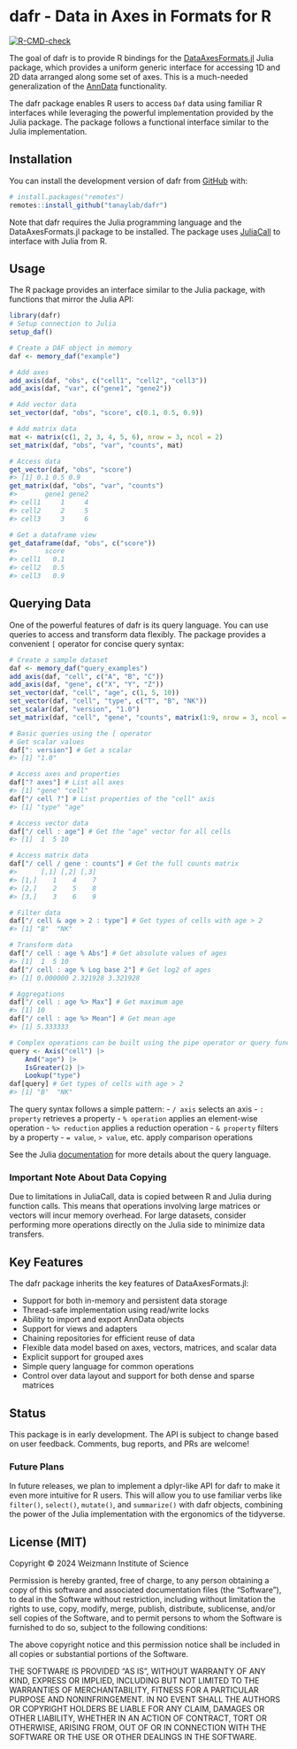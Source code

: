 
<!-- README.md is generated from README.Rmd. Please edit that file -->

# dafr - Data in Axes in Formats for R

<!-- badges: start -->

[![R-CMD-check](https://github.com/tanaylab/dafr/actions/workflows/R-CMD-check.yaml/badge.svg)](https://github.com/tanaylab/dafr/actions/workflows/R-CMD-check.yaml)
<!-- badges: end -->

The goal of dafr is to provide R bindings for the
[DataAxesFormats.jl](https://github.com/tanaylab/DataAxesFormats.jl)
Julia package, which provides a uniform generic interface for accessing
1D and 2D data arranged along some set of axes. This is a much-needed
generalization of the [AnnData](https://github.com/scverse/anndata)
functionality.

The dafr package enables R users to access `Daf` data using familiar R
interfaces while leveraging the powerful implementation provided by the
Julia package. The package follows a functional interface similar to the
Julia implementation.

## Installation

You can install the development version of dafr from
[GitHub](https://github.com/) with:

``` r
# install.packages("remotes")
remotes::install_github("tanaylab/dafr")
```

Note that dafr requires the Julia programming language and the
DataAxesFormats.jl package to be installed. The package uses
[JuliaCall](https://github.com/Non-Contradiction/JuliaCall) to interface
with Julia from R.

## Usage

The R package provides an interface similar to the Julia package, with
functions that mirror the Julia API:

``` r
library(dafr)
# Setup connection to Julia
setup_daf()
```

``` r
# Create a DAF object in memory
daf <- memory_daf("example")

# Add axes
add_axis(daf, "obs", c("cell1", "cell2", "cell3"))
add_axis(daf, "var", c("gene1", "gene2"))

# Add vector data
set_vector(daf, "obs", "score", c(0.1, 0.5, 0.9))

# Add matrix data
mat <- matrix(c(1, 2, 3, 4, 5, 6), nrow = 3, ncol = 2)
set_matrix(daf, "obs", "var", "counts", mat)

# Access data
get_vector(daf, "obs", "score")
#> [1] 0.1 0.5 0.9
get_matrix(daf, "obs", "var", "counts")
#>       gene1 gene2
#> cell1     1     4
#> cell2     2     5
#> cell3     3     6

# Get a dataframe view
get_dataframe(daf, "obs", c("score"))
#>       score
#> cell1   0.1
#> cell2   0.5
#> cell3   0.9
```

## Querying Data

One of the powerful features of dafr is its query language. You can use
queries to access and transform data flexibly. The package provides a
convenient `[` operator for concise query syntax:

``` r
# Create a sample dataset
daf <- memory_daf("query_examples")
add_axis(daf, "cell", c("A", "B", "C"))
add_axis(daf, "gene", c("X", "Y", "Z"))
set_vector(daf, "cell", "age", c(1, 5, 10))
set_vector(daf, "cell", "type", c("T", "B", "NK"))
set_scalar(daf, "version", "1.0")
set_matrix(daf, "cell", "gene", "counts", matrix(1:9, nrow = 3, ncol = 3))

# Basic queries using the [ operator
# Get scalar values
daf[": version"] # Get a scalar
#> [1] "1.0"

# Access axes and properties
daf["? axes"] # List all axes
#> [1] "gene" "cell"
daf["/ cell ?"] # List properties of the "cell" axis
#> [1] "type" "age"

# Access vector data
daf["/ cell : age"] # Get the "age" vector for all cells
#> [1]  1  5 10

# Access matrix data
daf["/ cell / gene : counts"] # Get the full counts matrix
#>      [,1] [,2] [,3]
#> [1,]    1    4    7
#> [2,]    2    5    8
#> [3,]    3    6    9

# Filter data
daf["/ cell & age > 2 : type"] # Get types of cells with age > 2
#> [1] "B"  "NK"

# Transform data
daf["/ cell : age % Abs"] # Get absolute values of ages
#> [1]  1  5 10
daf["/ cell : age % Log base 2"] # Get log2 of ages
#> [1] 0.000000 2.321928 3.321928

# Aggregations
daf["/ cell : age %> Max"] # Get maximum age
#> [1] 10
daf["/ cell : age %> Mean"] # Get mean age
#> [1] 5.333333

# Complex operations can be built using the pipe operator or query functions
query <- Axis("cell") |>
    And("age") |>
    IsGreater(2) |>
    Lookup("type")
daf[query] # Get types of cells with age > 2
#> [1] "B"  "NK"
```

The query syntax follows a simple pattern: - `/ axis` selects an axis -
`: property` retrieves a property - `% operation` applies an
element-wise operation - `%> reduction` applies a reduction operation -
`& property` filters by a property - `= value`, `> value`, etc. apply
comparison operations

See the Julia
[documentation](https://tanaylab.github.io/DataAxesFormats.jl/v0.1.2/queries.html)
for more details about the query language.

### Important Note About Data Copying

Due to limitations in JuliaCall, data is copied between R and Julia
during function calls. This means that operations involving large
matrices or vectors will incur memory overhead. For large datasets,
consider performing more operations directly on the Julia side to
minimize data transfers.

## Key Features

The dafr package inherits the key features of DataAxesFormats.jl:

- Support for both in-memory and persistent data storage
- Thread-safe implementation using read/write locks
- Ability to import and export AnnData objects
- Support for views and adapters
- Chaining repositories for efficient reuse of data
- Flexible data model based on axes, vectors, matrices, and scalar data
- Explicit support for grouped axes
- Simple query language for common operations
- Control over data layout and support for both dense and sparse
  matrices

## Status

This package is in early development. The API is subject to change based
on user feedback. Comments, bug reports, and PRs are welcome!

### Future Plans

In future releases, we plan to implement a dplyr-like API for dafr to
make it even more intuitive for R users. This will allow you to use
familiar verbs like `filter()`, `select()`, `mutate()`, and
`summarize()` with dafr objects, combining the power of the Julia
implementation with the ergonomics of the tidyverse.

## License (MIT)

Copyright © 2024 Weizmann Institute of Science

Permission is hereby granted, free of charge, to any person obtaining a
copy of this software and associated documentation files (the
“Software”), to deal in the Software without restriction, including
without limitation the rights to use, copy, modify, merge, publish,
distribute, sublicense, and/or sell copies of the Software, and to
permit persons to whom the Software is furnished to do so, subject to
the following conditions:

The above copyright notice and this permission notice shall be included
in all copies or substantial portions of the Software.

THE SOFTWARE IS PROVIDED “AS IS”, WITHOUT WARRANTY OF ANY KIND, EXPRESS
OR IMPLIED, INCLUDING BUT NOT LIMITED TO THE WARRANTIES OF
MERCHANTABILITY, FITNESS FOR A PARTICULAR PURPOSE AND NONINFRINGEMENT.
IN NO EVENT SHALL THE AUTHORS OR COPYRIGHT HOLDERS BE LIABLE FOR ANY
CLAIM, DAMAGES OR OTHER LIABILITY, WHETHER IN AN ACTION OF CONTRACT,
TORT OR OTHERWISE, ARISING FROM, OUT OF OR IN CONNECTION WITH THE
SOFTWARE OR THE USE OR OTHER DEALINGS IN THE SOFTWARE.
